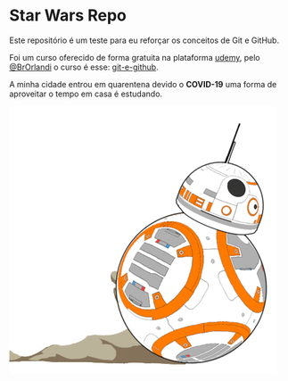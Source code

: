 # Star Wars Repo

Este repositório é um teste para eu reforçar os conceitos de Git e GitHub.

Foi um curso oferecido de forma gratuita na plataforma <a href='https://www.udemy.com'>udemy</a>, pelo <a href='https://github.com/BrOrlandi'>@BrOrlandi</a> o curso é esse: <a href='https://www.udemy.com/course/git-e-github/'>git-e-github</a>. 

A minha cidade entrou em quarentena devido o **COVID-19** uma forma de aproveitar o tempo em casa é estudando.

![](bb8.gif)